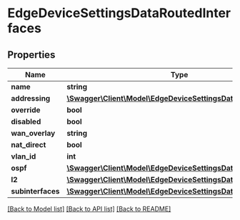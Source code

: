 # EdgeDeviceSettingsDataRoutedInterfaces

## Properties
Name | Type | Description | Notes
------------ | ------------- | ------------- | -------------
**name** | **string** |  | [optional] 
**addressing** | [**\Swagger\Client\Model\EdgeDeviceSettingsDataAddressing**](EdgeDeviceSettingsDataAddressing.md) |  | [optional] 
**override** | **bool** |  | [optional] 
**disabled** | **bool** |  | [optional] 
**wan_overlay** | **string** |  | [optional] 
**nat_direct** | **bool** |  | [optional] 
**vlan_id** | **int** | static only | [optional] 
**ospf** | [**\Swagger\Client\Model\EdgeDeviceSettingsDataOspf**](EdgeDeviceSettingsDataOspf.md) |  | [optional] 
**l2** | [**\Swagger\Client\Model\EdgeDeviceSettingsDataL2**](EdgeDeviceSettingsDataL2.md) |  | [optional] 
**subinterfaces** | [**\Swagger\Client\Model\EdgeDeviceSettingsDataSubinterfaces[]**](EdgeDeviceSettingsDataSubinterfaces.md) |  | [optional] 

[[Back to Model list]](../README.md#documentation-for-models) [[Back to API list]](../README.md#documentation-for-api-endpoints) [[Back to README]](../README.md)


